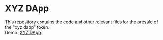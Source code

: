 # XYZ DApp
 This repository contains the code and other relevant files for the presale of the "xyz dapp" token.<br>
Demo: <a href="https://mfahadiqbalofcl.github.io/XYZ-DApp/" title="XYZ Decentrilized Web App" target="_blank">XYZ DApp</a>
